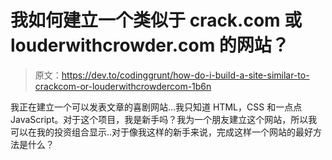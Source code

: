 # 我如何建立一个类似于 crack.com 或 louderwithcrowder.com 的网站？

> 原文：<https://dev.to/codinggrunt/how-do-i-build-a-site-similar-to-crackcom-or-louderwithcrowdercom-1b6n>

我正在建立一个可以发表文章的喜剧网站…我只知道 HTML，CSS 和一点点 JavaScript。对于这个项目，我是新手吗？我为一个朋友建立这个网站，所以我可以在我的投资组合显示..对于像我这样的新手来说，完成这样一个网站的最好方法是什么？